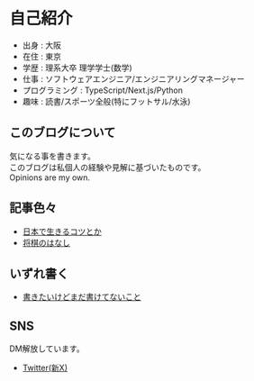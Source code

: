 # 自己紹介

- 出身 : 大阪
- 在住 : 東京
- 学歴 : 理系大卒 理学学士(数学)
- 仕事 : ソフトウェアエンジニア/エンジニアリングマネージャー
- プログラミング : TypeScript/Next.js/Python
- 趣味 : 読書/スポーツ全般(特にフットサル/水泳)

## このブログについて

気になる事を書きます。  
このブログは私個人の経験や見解に基づいたものです。  
Opinions are my own.  

## 記事色々

- [日本で生きるコツとか](/tips.md)
- [将棋のはなし](/shogi.md)

## いずれ書く

- [書きたいけどまだ書けてないこと](/wip.md)


## SNS

DM解放しています。  

- [Twitter(新X)](https://twitter.com/kou_sia)

